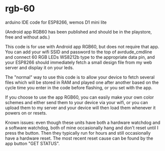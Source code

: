 # rgb-60
arduino IDE code for ESP8266, wemos D1 mini lite

(Android app RGB60 has been published and should be in the playstore, free and without ads.)

This code is for use with Android app RGB60, but does not require that app. You can add your wifi SSID and password to the top of avrdude_cmdline and connect 60 RGB LEDs WS8212b type to the appropriate data pin, and your ESP8266 should immediately fetch a small design file from my web server and display it on your leds.

The "normal" way to use this code is to allow your device to fetch several files which will be stored in RAM and played one after another based on the cycle time you enter in the code before flashing, or you set with the app.

If you choose to use the app RGB60, you can easily make your own color schemes and either send them to your device via your wifi, or you can upload them to my server and your device will then load them whenever it powers on or resets.

Known issues: even though these units have both a hardware watchdog and a software watchdog, both of mine occasionally hang and don't reset until I press the button. Then they typically run for hours and still occasionally have a hardware reset. The most recent reset cause can be found by the app button "GET STATUS". 
